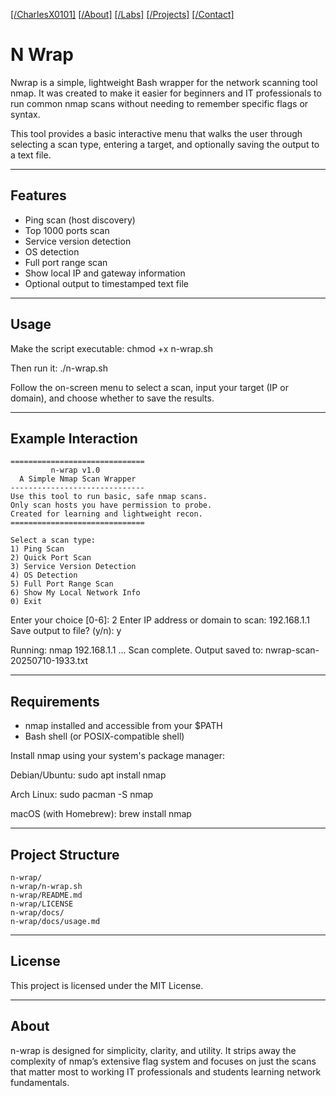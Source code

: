 [[/CharlesX0101]](https://charlesx0101.com/) [[/About]](http://charlesx0101.com/about) [[/Labs]](https://charlesx0101.com/labs) [[/Projects]](https://charlesx0101.com/projects) [[/Contact]](https://charlesx0101.com/contact) 
# N Wrap

Nwrap is a simple, lightweight Bash wrapper for the network scanning tool nmap. It was created to make it easier for beginners and IT professionals to run common nmap scans without needing to remember specific flags or syntax.

This tool provides a basic interactive menu that walks the user through selecting a scan type, entering a target, and optionally saving the output to a text file.

---

## Features

- Ping scan (host discovery)
- Top 1000 ports scan
- Service version detection
- OS detection
- Full port range scan
- Show local IP and gateway information
- Optional output to timestamped text file

---

## Usage

Make the script executable:
chmod +x n-wrap.sh

Then run it:
./n-wrap.sh

Follow the on-screen menu to select a scan, input your target (IP or domain), and choose whether to save the results.

---

## Example Interaction
```
==============================
         n-wrap v1.0
  A Simple Nmap Scan Wrapper
------------------------------
Use this tool to run basic, safe nmap scans.
Only scan hosts you have permission to probe.
Created for learning and lightweight recon.
==============================

Select a scan type:
1) Ping Scan
2) Quick Port Scan
3) Service Version Detection
4) OS Detection
5) Full Port Range Scan
6) Show My Local Network Info
0) Exit
```
Enter your choice [0-6]: 2
Enter IP address or domain to scan: 192.168.1.1
Save output to file? (y/n): y

Running: nmap 192.168.1.1 ...
Scan complete. Output saved to: nwrap-scan-20250710-1933.txt

---

## Requirements

- nmap installed and accessible from your $PATH
- Bash shell (or POSIX-compatible shell)

Install nmap using your system's package manager:

Debian/Ubuntu:
sudo apt install nmap

Arch Linux:
sudo pacman -S nmap

macOS (with Homebrew):
brew install nmap

---

## Project Structure

```
n-wrap/
n-wrap/n-wrap.sh
n-wrap/README.md
n-wrap/LICENSE
n-wrap/docs/
n-wrap/docs/usage.md
```


---

## License

This project is licensed under the MIT License.

---

## About

n-wrap is designed for simplicity, clarity, and utility. It strips away the complexity of nmap’s extensive flag system and focuses on just the scans that matter most to working IT professionals and students learning network fundamentals.

